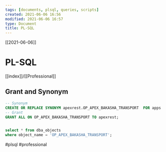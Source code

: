 ```yaml
---
tags: [documents, plsql, queries, scripts]  
created: 2021-06-06 16:56
modified: 2021-06-06 16:57
type: Document
title: PL-SQL
---
```

[[2021-06-06]]
# PL-SQL
[[index]]/[[Professional]]

## Grant and Synonym
```sql  
-- Synonym
CREATE OR REPLACE SYNONYM apexrest.OP_APEX_BAKASHA_TRANSPORT  FOR apps.op_bakasha_transport;
-- Grant
GRANT ALL ON OP_APEX_BAKASHA_TRANSPORT TO apexrest;


select * from dba_objects
where object_name = 'OP_APEX_BAKASHA_TRANSPORT';

```


#plsql
#professional